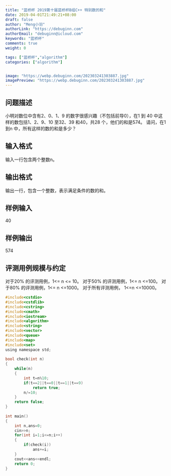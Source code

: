 ```yaml
---
title: "蓝桥杯 2019第十届蓝桥杯B组C++ 特别数的和"
date: 2019-04-01T21:49:21+08:00
draft: false
author: "Meng小羽"
authorLink: "https://debuginn.com"
authorEmail: "debuginn@icloud.com"
keywords: "蓝桥杯"
comments: true
weight: 0

tags: ["蓝桥杯","algorithm"]
categories: ["algorithm"]


image: "https://webp.debuginn.com/202303241303887.jpg"
imagePreview: "https://webp.debuginn.com/202303241303887.jpg"
---
```


## 问题描述

小明对数位中含有2、0、1、9 的数字很感兴趣（不包括前导0），在1 到
40 中这样的数包括1、2、9、10 至32、39 和40，共28 个，他们的和是574。
请问，在1 到n 中，所有这样的数的和是多少？

## 输入格式

输入一行包含两个整数n。

## 输出格式

输出一行，包含一个整数，表示满足条件的数的和。

## 样例输入

40

## 样例输出

574

## 评测用例规模与约定

对于20% 的评测用例，1<= n <= 10。
对于50% 的评测用例，1<= n <=100。
对于80% 的评测用例，1<= n <=1000。
对于所有评测用例， 1<=n <=10000。

```c
#include<cstdio>
#include<cstdlib>
#include<cstring>
#include<cmath>
#include<iostream>
#include<algorithm>
#include<string>
#include<vector>
#include<queue>
#include<map>
#include<set>
using namespace std;
 
bool check(int n)
{
	while(n)
	{
		int t=n%10;
		if(t==2||t==0||t==1||t==9)
			return true;
		n/=10;
	}
	return false;
}
 
int main()
{
	int n,ans=0;
	cin>>n;
	for(int i=1;i<=n;i++)
	{
		if(check(i))
			ans+=i;
	}
	cout<<ans<<endl;
	return 0;
}
```